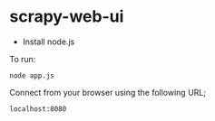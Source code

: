 scrapy-web-ui
=============

* Install node.js

To run:

    node app.js

Connect from your browser using the following URL;

    localhost:8080
